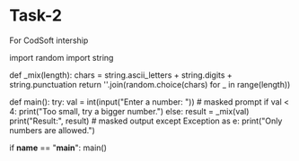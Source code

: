 # Task-2
For CodSoft intership

import random
import string

def _mix(length):
    chars = string.ascii_letters + string.digits + string.punctuation
    return ''.join(random.choice(chars) for _ in range(length))

def main():
    try:
        val = int(input("Enter a number: "))  # masked prompt
        if val < 4:
            print("Too small, try a bigger number.")
        else:
            result = _mix(val)
            print("Result:", result)  # masked output
    except Exception as e:
        print("Only numbers are allowed.")

if __name__ == "__main__":
    main()

